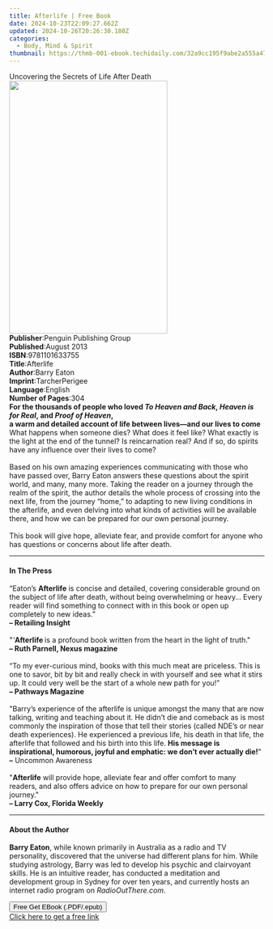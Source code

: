 ```yaml
---
title: Afterlife | Free Book
date: 2024-10-23T22:09:27.662Z
updated: 2024-10-26T20:26:30.180Z
categories:
  - Body, Mind & Spirit
thumbnail: https://thmb-001-ebook.techidaily.com/32a9cc195f9abe2a555a471ce231ac219670273a3abb0a67cb56d20fe0206180.jpg
---
```

<main id="book-container">
  <div class="flex flex-col">
    <div class="book-brief flex-1 py-6 px-4 sm:p-6 md:py-10 md:px-8">
      <!-- brief-->
      <div class="book-brief-main">
        Uncovering the Secrets of Life After Death
      </div>
    </div>
    <div
      class="book-meta-info flex-1 grid gap-4 col-start-1 col-end-3 row-start-1 sm:mb-6 sm:grid-cols-4 lg:gap-6 lg:col-start-2 lg:row-end-6 lg:row-span-6 lg:mb-0"
    >
      <div
        class="book-meta-info-left place-content-center mt-4 p-4 text-sm leading-6 col-start-2 col-span-2 dark:text-slate-400"
      >
        <img
          class="w-full h-500 object-cover rounded-lg sm:h-255 sm:col-span-2 lg:col-span-full"
          src="https://img-001-ebook.techidaily.com/cda90439842e177bf226a7961046a4aecfd6375da064f68f739e9cb1260931f4.jpg"
          alt=""
          width="312"
          height="500"
        />
      </div>
      <div
        class="book-meta-info-right mt-2 col-start-1 row-start-2 col-span-3 self-center"
      >
        <!-- meta data  -->
        <div class="flex flex-col px-4 md:px-8">
          <div class="flex-1">
            <strong>Publisher</strong>:<span class="px-2"
              >Penguin Publishing Group</span
            >
          </div>
          <div class="flex-1">
            <strong>Published</strong>:<span class="px-2">August 2013</span>
          </div>
          <div class="flex-1">
            <strong>ISBN</strong>:<span class="px-2">9781101633755</span>
          </div>
          <div class="flex-1">
            <strong>Title</strong>:<span class="px-2">Afterlife</span>
          </div>
          <div class="flex-1">
            <strong>Author</strong>:<span class="px-2">Barry Eaton</span>
          </div>
          <div class="flex-1">
            <strong>Imprint</strong>:<span class="px-2">TarcherPerigee</span>
          </div>
          <div class="flex-1">
            <strong>Language</strong>:<span class="px-2">English</span>
          </div>
          <div class="flex-1">
            <strong>Number of Pages</strong>:<span class="px-2">304</span>
          </div>
        </div>
      </div>
    </div>
    <div class="book-description flex-1 py-6 px-4 sm:p-6 md:py-10 md:px-8">
      <div class="book-description-main">
        <div accordion-content="" id="description">
          <b
            >For the thousands of people who loved <i>To Heaven and Back</i>,
            <i>Heaven is for Real</i>,&nbsp;and <i>Proof of Heaven</i>,<br />a
            warm and detailed account of life between lives—and our lives to
            come</b
          >&nbsp;<br />What happens when someone dies? What does it feel like?
          What exactly is the light at the end of the tunnel? Is reincarnation
          real? And if so, do spirits have any influence over their lives to
          come?<br />&nbsp;<br />Based on his own amazing experiences
          communicating with those who have passed over, Barry Eaton answers
          these questions about the spirit world, and many, many more. Taking
          the reader on a journey through the realm of the spirit, the author
          details the whole process of crossing into the next life, from the
          journey “home,” to adapting to new living conditions in the afterlife,
          and even delving into what kinds of activities will be available
          there, and how we can be prepared for our own personal journey.<br />&nbsp;<br />This
          book will give hope, alleviate fear, and provide comfort for anyone
          who has questions or concerns about life after death.
        </div>
        <div class="accordion-fader"></div>
      </div>
    </div>
    <div class="book-excerpts flex-1 py-6 px-4 sm:p-6 md:py-10 md:px-8">
      <!-- excerpts-->
      <div class="book-excerpts-main">
        <hr />
        <h4 class="placeholder placeholder-heading">
          <span>In The Press</span>
        </h4>
        <p>
          “Eaton’s <b>Afterlife</b> is concise and detailed, covering
          considerable ground on the subject of life after death, without being
          overwhelming or heavy… Every reader will find something to connect
          with in this book or open up completely to new ideas.”<br /><b
            >– Retailing Insight</b
          ><br /><br />"<i>'</i><b>Afterlife<i> </i></b>is a profound book
          written from the heart in the light of truth."<br /><b
            >– Ruth Parnell, Nexus magazine</b
          >
          <br /><br />“To my ever-curious mind, books with this much meat are
          priceless. This is one to savor, bit by bit and really check in with
          yourself and see what it stirs up. It could very well be the start of
          a whole new path for you!”<br /><b>– Pathways Magazine</b
          ><br /><br />"Barry’s experience of the afterlife is unique amongst
          the many that are now talking, writing and teaching about it. He
          didn’t die and comeback as is most commonly the inspiration of those
          that tell their stories (called NDE’s or near death experiences). He
          experienced a previous life, his death in that life, the afterlife
          that followed and his birth into this life.
          <b
            >His message is inspirational, humorous, joyful and emphatic: we
            don’t ever actually die!</b
          >"<br /><b>–</b> Uncommon Awareness<br /><br />"<b>Afterlife</b> will
          provide hope, alleviate fear and offer comfort to many readers, and
          also offers advice on how to prepare for our own personal journey."<br /><b
            >– Larry Cox, Florida Weekly</b
          >
        </p>
      </div>
    </div>
    <div class="book-about-author flex-1 py-6 px-4 sm:p-6 md:py-10 md:px-8">
      <!-- about author-->
      <div class="book-main-author-main">
        <hr />
        <h4 class="placeholder placeholder-heading">
          <span>About the Author</span>
        </h4>
        <p>
          <b>Barry Eaton</b>, while known primarily in Australia as a radio and
          TV personality, discovered that the universe had different plans for
          him. While studying astrology, Barry was led to develop his psychic
          and clairvoyant skills. He is an intuitive reader, has conducted a
          meditation and development group in Sydney for over ten years, and
          currently hosts an internet radio program on <i>RadioOutThere.com</i>.
        </p>
      </div>
    </div>
    <div class="book-free-get flex-1 py-6 px-4 sm:p-6 md:py-10 md:px-8">
      <button
        id="btn-free-get"
        class="bg-blue-500 hover:bg-blue-700 text-white font-bold py-2 px-4 rounded"
      >
        Free Get EBook (.PDF/.epub)
      </button>
      <div id="countdown-display" class="px-2 text-lg mt-2"></div>
      <a
        id="free-link"
        class="hidden bg-blue-500 hover:bg-blue-700 text-white font-bold py-2 px-4 rounded"
        href="https://www.ebooks.com/en-us/book/1164029/afterlife/barry-eaton/"
        target="_blank"
        >Click here to get a free link</a
      >
    </div>
    <script>
      let countdownTime = 0;
      let countdownInterval = null;
      document
        .getElementById('btn-free-get')
        .addEventListener('click', startCountdown);
      function startCountdown() {
        countdownTime = new Date().getTime() + 60000 * 3;
        countdownInterval = setInterval(updateCountdown, 1000);
        document.getElementById('btn-free-get').disabled = true;
        document
          .getElementById('btn-free-get')
          .classList.add('bg-gray-500', 'cursor-not-allowed');
      }
      function updateCountdown() {
        let currentTime = new Date().getTime();
        let timeLeft = countdownTime - currentTime;
        let secondsLeft = Math.floor(timeLeft / 1000);
        document.getElementById('countdown-display').innerHTML =
          `Remaining time: ${secondsLeft} seconds.`;
        if (secondsLeft <= 0) {
          clearInterval(countdownInterval);
          document.getElementById('btn-free-get').classList.add('hidden');
          document.getElementById('free-link').classList.remove('hidden');
          document.getElementById('countdown-display').innerHTML = '';
        }
      }
    </script>
  </div>
</main>

<ins class="adsbygoogle"
      style="display:block"
      data-ad-client="ca-pub-7571918770474297"
      data-ad-slot="8358498916"
      data-ad-format="auto"
      data-full-width-responsive="true"></ins>
    